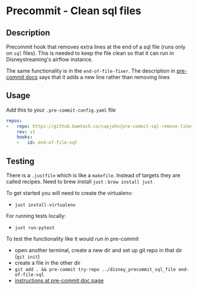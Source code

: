 # Precommit - Clean sql files

## Description

Precommit hook that removes extra lines at the end of a sql file (runs only on `sql` files).
This is needed to keep the file clean so that it can run in Disneystreaming's airflow instance.

The same functionality is in the `end-of-file-fixer`.  The description in [pre-commit docs](https://github.com/pre-commit/pre-commit-hooks/tree/5d1ab6d7f3e8f928c896232d2fb0ff95b3563ca6#end-of-file-fixer)
says that it adds a new line rather than removing lines

## Usage

Add this to your `.pre-commit-config.yaml` file

```yaml
repos:
-   repo: https://github.bamtech.co/cupjohn/pre-commit-sql-remove-lines.git
    rev: v1
    hooks:
    -   id: end-of-file-sql
```

## Testing

There is a `.justfile` which is like a `makefile`.
Instead of targets they are called recipes.
Need to brew install `just`  : `brew install just`

To get started you will need to create the virtualenv:
- `just install-virtualenv`

For running tests locally:
- `just run-pytest`

To test the functionality like it would run in pre-commit
- open another terminal, create a new dir and set up git repo in that dir (`git init`)
- create a file in the other dir
- `git add . && pre-commit try-repo ../disney_precommit_sql_file end-of-file-sql`
 - [instructions at pre-commit doc page](https://pre-commit.com/index.html#developing-hooks-interactively)
